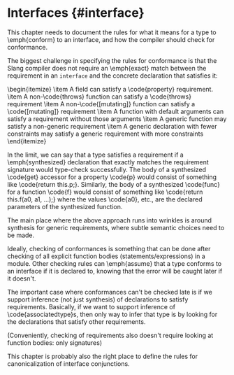 Interfaces {#interface}
==========

<div class=issue>
This chapter needs to document the rules for what it means for a type to \emph{conform} to an interface, and how the compiler should check for conformance.


The biggest challenge in specifying the rules for conformance is that the Slang compiler does not require an \emph{exact} match between the requirement in an `interface` and the concrete declaration that satisfies it:

\begin{itemize}
\item A field can satisfy a \code{property} requirement.
\item A non-\code{throws} function can satisfy a \code{throws} requirement
\item A non-\code{[mutating]} function can satisfy a \code{[mutating]} requirement
\item A function with default arguments can satisfy a requirement without those arguments
\item A generic function may satisfy a non-generic requirement
\item A generic declaration with fewer constraints may satisfy a generic requirement with more constraints
\end{itemize}

In the limit, we can say that a type satisfies a requirement if a \emph{synthesized} declaration that exactly matches the requirement signature would type-check successfully.
The body of a synthesized \code{get} accessor for a property \code{p} would consist of something like \code{return this.p;}.
Similarly, the body of a synthesized \code{func} for a function \code{f} would consist of something like \code{return this.f(a0, a1, ...);} where the values \code{a0}, etc., are the declared parameters of the synthesized function.

The main place where the above approach runs into wrinkles is around synthesis for generic requirements, where subtle semantic choices need to be made.

Ideally, checking of conformances is something that can be done after checking of all explicit function bodies (statements/expressions) in a module.
Other checking rules can \emph{assume} that a type conforms to an interface if it is declared to, knowing that the error will be caught later if it doesn't.

The important case where conformances can't be checked late is if we support inference (not just synthesis) of declarations to satisfy requirements.
Basically, if we want to support inference of \code{associatedtype}s, then only way to infer that type is by looking for the declarations that satisfy other requirements.

(Conveniently, checking of requirements also doesn't require looking at function bodies: only signatures)

This chapter is probably also the right place to define the rules for canonicalization of interface conjunctions.

</div>